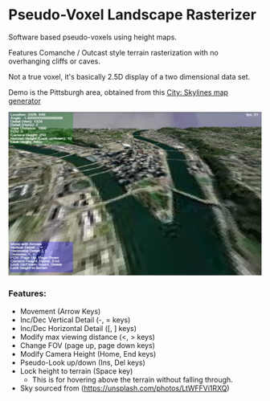 # Pseudo-Voxel Landscape Rasterizer
Software based pseudo-voxels using height maps.

Features Comanche / Outcast style terrain rasterization with no overhanging cliffs or caves.

Not a true voxel, it's basically 2.5D display of a two dimensional data set.

Demo is the Pittsburgh area, obtained from this [City: Skylines map generator](https://heightmap.skydark.pl/)

![Demo Image](example.png)

### Features:
- Movement (Arrow Keys)
- Inc/Dec Vertical Detail (-, = keys)
- Inc/Dec Horizontal Detail ([, ] keys)
- Modify max viewing distance (<, > keys)
- Change FOV (page up, page down keys)
- Modify Camera Height (Home, End keys)
- Pseudo-Look up/down (Ins, Del keys)
- Lock height to terrain (Space key)
    - This is for hovering above the terrain without falling through.
- Sky sourced from (https://unsplash.com/photos/LtWFFVi1RXQ)